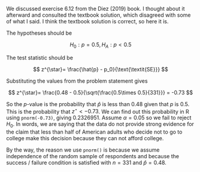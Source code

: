 We discussed exercise 6.12 from the Diez (2019) book. I thought about it afterward and consulted the textbook solution, which disagreed with some of what I said. I think the textbook solution is correct, so here it is.

The hypotheses should be

$$
H_0: p = 0.5,
H_A: p < 0.5
$$

The test statistic should be

$$
z^{\star}= \frac{\hat{p} - p_0}{\text{\textit{SE}}}
$$

Substituting the values from the problem statement gives

$$
z^{\star}= \frac{0.48 - 0.5}{\sqrt{\frac{0.5\times 0.5}{331}}} = -0.73
$$

So the $p$-value is the probability that $\hat{p}$ is less than $0.48$ given that $p$ is $0.5$. This is the probability that $z^{\star} < -0.73$.
We can find out this probability in R using `pnorm(-0.73)`, giving $0.2326951$. Assume $\alpha = 0.05$ so we fail to reject $H_0$. In words, we are saying that the data do not provide strong evidence for the claim that less than half of American adults who decide not to go to college make this decision because they can not afford college.

By the way, the reason we use `pnorm()` is because we assume independence of the random sample of respondents and because the success / failure condition is satisfied with $n=331$ and $\hat{p}=0.48$.
